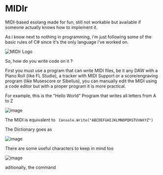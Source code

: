 # MIDIr
MIDI-based esolang made for fun, still not workable but available if someone actually knows how to implement it.

As i know next to nothing in programming, i'm just following some of the basic rules of C# since it's the only language i've worked on.

![MIDIr Logo](https://user-images.githubusercontent.com/104397117/167442775-53d24e80-8245-4e73-b0f9-e63d3cec66d8.png)

So, how do you write code on it ?

First you must use a program that can write MIDI files, be it any DAW with a Piano Roll (like FL Studio), a tracker with MIDI Support or a score/engraving program (like Musescore or Sibelius), you can manually edit the MIDI using a code editor but with a proper program it is more practical.

For example, this is the "Hello World" Program that writes all letters from A to Z

![image](https://user-images.githubusercontent.com/104397117/167451669-1bbe027b-9c3b-42ef-86e3-345236ada574.png)

The MIDI is equivalent to ` Console.Write("ABCDEFGHIJKLMNOPQRSTUVWXYZ")`

The Dictionary goes as

![image](https://user-images.githubusercontent.com/104397117/167449193-e6886e77-f69b-410c-8fd7-ee39572fa1ee.png)

There are some useful characters to keep in mind too

![image](https://user-images.githubusercontent.com/104397117/167450397-6c8c9f31-b458-464d-8e8f-b311b4b04aab.png)

aditionally, the command 
